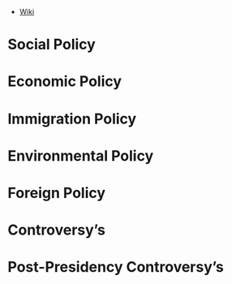 - [Wiki](https://en.wikipedia.org/wiki/Lyndon_B._Johnson)
# Social Policy

# Economic Policy

# Immigration Policy

# Environmental Policy

# Foreign Policy

# Controversy’s

# Post-Presidency Controversy’s
